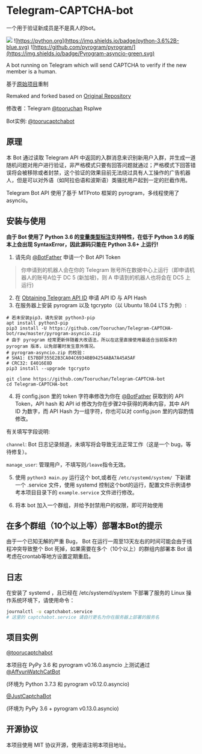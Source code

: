 # Telegram-CAPTCHA-bot

一个用于验证新成员是不是真人的bot。

![](https://img.shields.io/badge/license-MIT-%23373737.svg) ![https://python.org](https://img.shields.io/badge/python-3.6%2B-blue.svg) ![https://github.com/pyrogram/pyrogram/](https://img.shields.io/badge/Pyrogram-asyncio-green.svg)

A bot running on Telegram which will send CAPTCHA to verify if the new member is a human.

基于[原始项目](https://github.com/lziad/Telegram-CAPTCHA-bot)重制  

Remaked and forked based on [Original Repository](https://github.com/lziad/Telegram-CAPTCHA-bot)

修改者：Telegram [@tooruchan](https://t.me/tooruchan) Rsplwe

Bot实例: [@toorucaptchabot](https://t.me/toorucaptchabot)
## 原理

本 Bot 通过读取 Telegram API 中返回的入群消息来识别新用户入群，并生成一道随机问题对用户进行验证，非严格模式只要有回答问题就通过；严格模式下回答错误将会被移除或者封禁，这个验证的效果目前无法绕过具有人工操作的广告机器人，但是可以对外语（如阿拉伯语和波斯语）类骚扰用户起到一定的拦截作用。

Telegram Bot API 使用了基于 MTProto 框架的 pyrogram，多线程使用了 asyncio。

## 安装与使用
**由于 Bot 使用了 Python 3.6 的[变量类型标注](https://docs.python.org/zh-cn/3/library/typing.html)支持特性，在低于 Python 3.6 的版本上会出现 SyntaxError，因此源码只能在 Python 3.6+ 上运行!**  
1. 请先向 [@BotFather](https://t.me/botfather) 申请一个 Bot API Token  
> 你申请到的机器人会在你的 Telegram 账号所在数据中心上运行（即申请机器人的账号A位于 DC 5 (新加坡)，则 A 申请到的机器人也将会在 DC5 上运行)
2. 在 [Obtaining Telegram API ID](https://core.telegram.org/api/obtaining_api_id) 申请 API ID 与 API Hash
3. 在服务器上安装 pyrogram 以及 tgcrypto（以 Ubuntu 18.04 LTS 为例）: 
```
# 若未安装pip3，请先安装 python3-pip
apt install python3-pip
pip3 install -U https://github.com/Tooruchan/Telegram-CAPTCHA-bot/raw/master/pyrogram-asyncio.zip
# 由于 pyrogram 经常更新伴随着大改语法，所以在这里直接使用最适合当前版本的 pyrogram 版本，以免部署时发生意外情况。
# pyrogram-asyncio.zip 的校验：
# SHA1: E57BDF355E2B3CA04C6934BB94254ABA7A45A5AF
# CRC32: E4016E8D
pip3 install --upgrade tgcrypto
```
``` 
git clone https://github.com/Tooruchan/Telegram-CAPTCHA-bot 
cd Telegram-CAPTCHA-bot
```

4. 将 config.json 里的 token 字符串修改为你在 [@BotFather](https://t.me/botfather) 获取到的 API Token，API hash 和 API id 修改为你在步骤2中获得的两串内容，其中 API ID 为数字，而 API Hash 为一组字符，你也可以对 config.json 里的内容酌情修改。

有关填写字段说明:

`channel`: Bot 日志记录频道，未填写将会导致无法正常工作（这是一个 bug，等待修复）。

`manage_user`: 管理用户，不填写则`/leave`指令无效。

5. 使用 `python3 main.py` 运行这个 bot,或者在 `/etc/systemd/system/ `下新建一个 .service 文件，使用 systemd 控制这个bot的运行，配置文件示例请参考本项目目录下的 `example.service` 文件进行修改。

6. 将本 bot 加入一个群组，并给予封禁用户的权限，即可开始使用

## 在多个群组（10个以上等）部署本Bot的提示

由于一个已知无解的严重 Bug， Bot 在运行一周至13天左右的时间可能会由于线程冲突导致整个 Bot 死掉，如果需要在多个（10个以上）的群组内部署本 Bot 请考虑在crontab等地方设置定期重启。  

## 日志
在安装了 systemd ，且已经在 /etc/systemd/system 下部署了服务的 Linux 操作系统环境下，请使用命令：
```bash
journalctl -u captchabot.service 
# 这里的 captchabot.service 请自行更名为你在服务器上部署的服务名
```

## 项目实例
[@toorucaptchabot](https://t.me/toorucaptchabot)

本项目在 PyPy 3.6 和 pyrogram v0.16.0.asyncio 上测试通过  
[@AffyunWatchCatBot](https://t.me/AffyunWatchCatBot)

(环境为 Python 3.7.3 和 pyrogram v0.12.0.asyncio)

[@JustCaptchaBot](https://t.me/JustCaptchaBot)

(环境为 PyPy 3.6 + pyrogram v0.13.0.asyncio)

## 开源协议
本项目使用 MIT 协议开源，使用请注明本项目地址。





